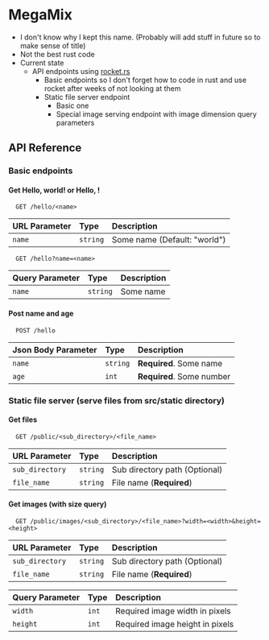 # MegaMix

- I don't know why I kept this name. (Probably will add stuff in future so to make sense of title)
- Not the best rust code
- Current state
  - API endpoints using [rocket.rs](https://rocket.rs/)
    - Basic endpoints so I don't forget how to code in rust and use rocket after weeks of not looking at them
    - Static file server endpoint
      - Basic one
      - Special image serving endpoint with image dimension query parameters
  

## API Reference

### Basic endpoints
#### Get Hello, world! or Hello, <name>!

```http
  GET /hello/<name>
```

| URL Parameter | Type     | Description                  |
|:--------------|:---------|:-----------------------------|
| `name`        | `string` | Some name (Default: "world") |

```http
  GET /hello?name=<name>
```

| Query Parameter | Type     | Description |
|:----------------|:---------|:------------|
| `name`          | `string` | Some name   |


#### Post name and age

```http
  POST /hello
```

| Json Body Parameter | Type     | Description               |
|:--------------------|:---------|:--------------------------|
| `name`              | `string` | **Required**. Some name   |
| `age`               | `int`    | **Required**. Some number |


### Static file server (serve files from src/static directory)

#### Get files
```http
  GET /public/<sub_directory>/<file_name>
```

| URL Parameter   | Type     | Description                   |
|:----------------|:---------|:------------------------------|
| `sub_directory` | `string` | Sub directory path (Optional) |
| `file_name`     | `string` | File name (**Required**)      |

#### Get images (with size query)
```http
  GET /public/images/<sub_directory>/<file_name>?width=<width>&height=<height>
```

| URL Parameter   | Type     | Description                   |
|:----------------|:---------|:------------------------------|
| `sub_directory` | `string` | Sub directory path (Optional) |
| `file_name`     | `string` | File name (**Required**)      |

| Query Parameter | Type  | Description                     |
|:----------------|:------|:--------------------------------|
| `width`         | `int` | Required image width in pixels  |
| `height`        | `int` | Required image height in pixels |
